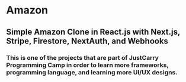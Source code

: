 # Amazon

## Simple Amazon Clone in React.js with Next.js, Stripe, Firestore, NextAuth, and Webhooks 

### This is one of the projects that are part of JustCarry Programming Camp in order to learn more frameworks, programming language, and learning more UI/UX designs.
